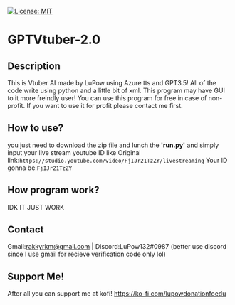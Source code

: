 [![License: MIT](https://img.shields.io/github/license/Genteki/pyvts?style=flat-square)](https://opensource.org/licenses/MIT)
# GPTVtuber-2.0
## Description
This is Vtuber AI made by LuPow using Azure tts and GPT3.5! All of the code write using python and a little bit of xml.
This program may have GUI to it more freindly user! You can use this program for free in case of non-profit. If you want to use it for profit please contact me first.

## How to use?
you just need to download the zip file and lunch the **'run.py'** and simply input your live stream youtube ID like
Original link:`https://studio.youtube.com/video/FjIJr21TzZY/livestreaming`
Your ID gonna be:`FjIJr21TzZY`


## How program work?
IDK IT JUST WORK

## Contact
Gmail:rakkyrkm@gmail.com  | Discord:LuPow132#0987 (better use discord since I use gmail for recieve verification code only lol)

## Support Me!
After all you can support me at kofi!
https://ko-fi.com/lupowdonationfoedu
